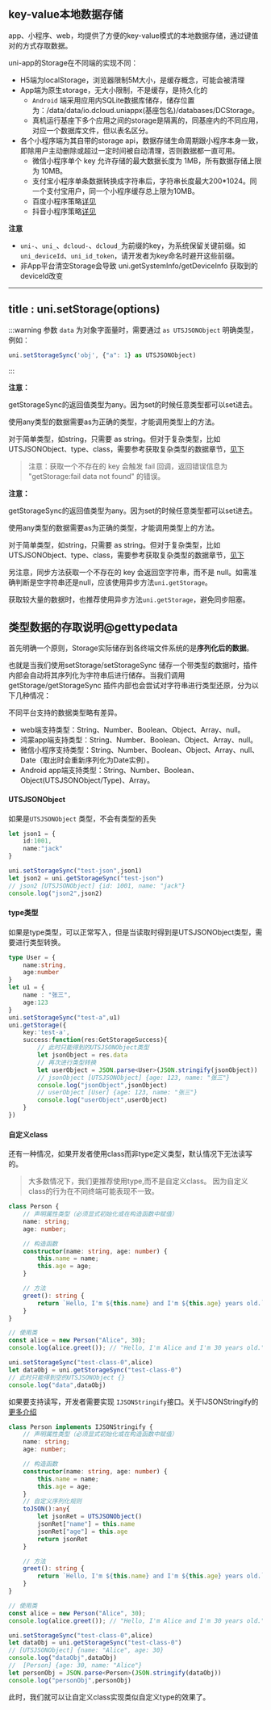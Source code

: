 ## key-value本地数据存储

app、小程序、web，均提供了方便的key-value模式的本地数据存储，通过键值对的方式存取数据。

uni-app的Storage在不同端的实现不同：
- H5端为localStorage，浏览器限制5M大小，是缓存概念，可能会被清理
- App端为原生storage，无大小限制，不是缓存，是持久化的
	* `Android` 端采用应用内SQLite数据库储存，储存位置为：/data/data/io.dcloud.uniappx(基座包名)/databases/DCStorage。
	* 真机运行基座下多个应用之间的storage是隔离的，同基座内的不同应用，对应一个数据库文件，但以表名区分。
- 各个小程序端为其自带的storage api，数据存储生命周期跟小程序本身一致，即除用户主动删除或超过一定时间被自动清理，否则数据都一直可用。
	* 微信小程序单个 key 允许存储的最大数据长度为 1MB，所有数据存储上限为 10MB。
	* 支付宝小程序单条数据转换成字符串后，字符串长度最大200*1024。同一个支付宝用户，同一个小程序缓存总上限为10MB。
	* 百度小程序策略[详见](https://smartprogram.baidu.com/docs/develop/api/storage/save_process/)
	* 抖音小程序策略[详见](https://developer.open-douyin.com/docs/resource/zh-CN/mini-app/develop/api/data-caching/tt-get-storage)

**注意**
- `uni-`、`uni_`、`dcloud-`、`dcloud_`为前缀的key，为系统保留关键前缀。如`uni_deviceId`、`uni_id_token`，请开发者为key命名时避开这些前缀。
- 非App平台清空Storage会导致 uni.getSystemInfo/getDeviceInfo 获取到的deviceId改变

---
title : uni.setStorage(options)
---

<!-- ## uni.setStorage(options) @setstorage -->

<!-- UTSAPIJSON.setStorage.name -->

<!-- UTSAPIJSON.setStorage.description -->

<!-- UTSAPIJSON.setStorage.compatibility -->

<!-- UTSAPIJSON.setStorage.param -->

<!-- UTSAPIJSON.setStorage.returnValue -->

<!-- UTSAPIJSON.setStorage.example -->

<!-- UTSAPIJSON.setStorage.tutorial -->

<!-- ## uni.setStorageSync(key, data) @setstoragesync -->

<!-- UTSAPIJSON.setStorageSync.name -->

<!-- UTSAPIJSON.setStorageSync.description -->

<!-- UTSAPIJSON.setStorageSync.compatibility -->

<!-- UTSAPIJSON.setStorageSync.param -->

:::warning
参数 `data` 为对象字面量时，需要通过 `as UTSJSONObject` 明确类型，例如：
```js
uni.setStorageSync('obj', {"a": 1} as UTSJSONObject)
```
:::

<!-- UTSAPIJSON.setStorageSync.returnValue -->

<!-- UTSAPIJSON.setStorageSync.example -->

<!-- UTSAPIJSON.setStorageSync.tutorial -->

<!-- ## uni.getStorage(options) @getstorage -->

<!-- UTSAPIJSON.getStorage.name -->

<!-- UTSAPIJSON.getStorage.description -->

<!-- UTSAPIJSON.getStorage.compatibility -->

<!-- UTSAPIJSON.getStorage.param -->

<!-- UTSAPIJSON.getStorage.returnValue -->

**注意：**

getStorageSync的返回值类型为any。因为set的时候任意类型都可以set进去。

使用any类型的数据需要as为正确的类型，才能调用类型上的方法。

对于简单类型，如string，只需要 as string。但对于复杂类型，比如 UTSJSONObject、type、class，需要参考获取复杂类型的数据章节，[见下](#gettypedata)

> 注意：获取一个不存在的 key 会触发 fail 回调，返回错误信息为 "getStorage:fail data not found" 的错误。

<!-- UTSAPIJSON.getStorage.example -->

<!-- UTSAPIJSON.getStorage.tutorial -->

<!-- ## uni.getStorageSync(key) @getstoragesync -->

<!-- UTSAPIJSON.getStorageSync.name -->

<!-- UTSAPIJSON.getStorageSync.description -->

<!-- UTSAPIJSON.getStorageSync.compatibility -->

<!-- UTSAPIJSON.getStorageSync.param -->

<!-- UTSAPIJSON.getStorageSync.returnValue -->

**注意：**

getStorageSync的返回值类型为any。因为set的时候任意类型都可以set进去。

使用any类型的数据需要as为正确的类型，才能调用类型上的方法。

对于简单类型，如string，只需要 as string。但对于复杂类型，比如 UTSJSONObject、type、class，需要参考获取复杂类型的数据章节，[见下](#gettypedata)

另注意，同步方法获取一个不存在的 key 会返回空字符串，而不是 null。如需准确判断是空字符串还是null，应该使用异步方法`uni.getStorage`。

获取较大量的数据时，也推荐使用异步方法`uni.getStorage`，避免同步阻塞。

<!-- UTSAPIJSON.getStorageSync.example -->

<!-- UTSAPIJSON.getStorageSync.tutorial -->

<!-- ## uni.getStorageInfo(options) @getstorageinfo -->

<!-- UTSAPIJSON.getStorageInfo.name -->

<!-- UTSAPIJSON.getStorageInfo.description -->

<!-- UTSAPIJSON.getStorageInfo.compatibility -->

<!-- UTSAPIJSON.getStorageInfo.param -->

<!-- UTSAPIJSON.getStorageInfo.returnValue -->

<!-- UTSAPIJSON.getStorageInfo.example -->

<!-- UTSAPIJSON.getStorageInfo.tutorial -->

<!-- ## uni.getStorageInfoSync() @getstorageinfosync -->

<!-- UTSAPIJSON.getStorageInfoSync.name -->

<!-- UTSAPIJSON.getStorageInfoSync.description -->

<!-- UTSAPIJSON.getStorageInfoSync.compatibility -->

<!-- UTSAPIJSON.getStorageInfoSync.param -->

<!-- UTSAPIJSON.getStorageInfoSync.returnValue -->

<!-- UTSAPIJSON.getStorageInfoSync.example -->

<!-- UTSAPIJSON.getStorageInfoSync.tutorial -->

<!-- ## uni.removeStorage(options) @removestorage -->

<!-- UTSAPIJSON.removeStorage.name -->

<!-- UTSAPIJSON.removeStorage.description -->

<!-- UTSAPIJSON.removeStorage.compatibility -->

<!-- UTSAPIJSON.removeStorage.param -->

<!-- UTSAPIJSON.removeStorage.returnValue -->

<!-- UTSAPIJSON.removeStorage.example -->

<!-- UTSAPIJSON.removeStorage.tutorial -->

<!-- ## uni.removeStorageSync(key) @removestoragesync -->

<!-- UTSAPIJSON.removeStorageSync.name -->

<!-- UTSAPIJSON.removeStorageSync.description -->

<!-- UTSAPIJSON.removeStorageSync.compatibility -->

<!-- UTSAPIJSON.removeStorageSync.param -->

<!-- UTSAPIJSON.removeStorageSync.returnValue -->

<!-- UTSAPIJSON.removeStorageSync.example -->

<!-- UTSAPIJSON.removeStorageSync.tutorial -->

<!-- ## uni.clearStorage(option?) @clearstorage -->

<!-- UTSAPIJSON.clearStorage.name -->

<!-- UTSAPIJSON.clearStorage.description -->

<!-- UTSAPIJSON.clearStorage.compatibility -->

<!-- UTSAPIJSON.clearStorage.param -->

<!-- UTSAPIJSON.clearStorage.returnValue -->

<!-- UTSAPIJSON.clearStorage.example -->

<!-- UTSAPIJSON.clearStorage.tutorial -->

<!-- ## uni.clearStorageSync() @clearstoragesync -->

<!-- UTSAPIJSON.clearStorageSync.name -->

<!-- UTSAPIJSON.clearStorageSync.description -->

<!-- UTSAPIJSON.clearStorageSync.compatibility -->

<!-- UTSAPIJSON.clearStorageSync.param -->

<!-- UTSAPIJSON.clearStorageSync.returnValue -->

<!-- UTSAPIJSON.clearStorageSync.example -->

<!-- UTSAPIJSON.clearStorageSync.tutorial -->

<!-- UTSAPIJSON.storage.example -->

<!-- UTSAPIJSON.general_type.name -->

<!-- UTSAPIJSON.general_type.param -->


## 类型数据的存取说明@gettypedata

首先明确一个原则，Storage实际储存到各终端文件系统的是**序列化后的数据**。

也就是当我们使用setStorage/setStorageSync 储存一个带类型的数据时，插件内部会自动将其序列化为字符串后进行储存。当我们调用 getStorage/getStorageSync 插件内部也会尝试对字符串进行类型还原，分为以下几种情况：

不同平台支持的数据类型略有差异。

- web端支持类型：String、Number、Boolean、Object、Array、null。
- 鸿蒙app端支持类型：String、Number、Boolean、Object、Array、null。
- 微信小程序支持类型：String、Number、Boolean、Object、Array、null、Date（取出时会重新序列化为Date实例）。
- Android app端支持类型：String、Number、Boolean、Object(UTSJSONObject/Type)、Array。



#### UTSJSONObject

如果是`UTSJSONObject` 类型，不会有类型的丢失

```ts
let json1 = {
	id:1001,
	name:"jack"
}

uni.setStorageSync("test-json",json1)
let json2 = uni.getStorageSync("test-json")
// json2 ‍[⁠UTSJSONObject⁠]‍ {id: 1001, name: "jack"}
console.log("json2",json2)
```

#### type类型

如果是type类型，可以正常写入，但是当读取时得到是UTSJSONObject类型，需要进行类型转换。


```ts
type User = {
	name:string,
	age:number
}
let u1 = {
	name : "张三",
	age:123
}
uni.setStorageSync("test-a",u1)
uni.getStorage({
	key:'test-a',
	success:function(res:GetStorageSuccess){
		// 此时只能得到的UTSJSONObject类型
		let jsonObject = res.data
		// 再次进行类型转换
		let userObject = JSON.parse<User>(JSON.stringify(jsonObject))
		// jsonObject ‍[⁠UTSJSONObject⁠]‍ {age: 123, name: "张三"}
		console.log("jsonObject",jsonObject)
		// userObject ‍[⁠User⁠]‍ {age: 123, name: "张三"}
		console.log("userObject",userObject)
	}
})
```

#### 自定义class

还有一种情况，如果开发者使用class而非type定义类型，默认情况下无法读写的。

> 大多数情况下，我们更推荐使用type,而不是自定义class。 因为自定义class的行为在不同终端可能表现不一致。


```ts
class Person {
	// 声明属性类型（必须显式初始化或在构造函数中赋值）
	name: string;
	age: number;

	// 构造函数
	constructor(name: string, age: number) {
		this.name = name;
		this.age = age;
	}

	// 方法
	greet(): string {
		return `Hello, I'm ${this.name} and I'm ${this.age} years old.`;
	}
}

// 使用类
const alice = new Person("Alice", 30);
console.log(alice.greet()); // "Hello, I'm Alice and I'm 30 years old."

uni.setStorageSync("test-class-0",alice)
let dataObj = uni.getStorageSync("test-class-0")
// 此时只能得到空的UTSJSONObject {}
console.log("data",dataObj)
```

如果要支持读写，开发者需要实现 `IJSONStringify`接口。关于IJSONStringify的[更多介绍](https://doc.dcloud.net.cn/uni-app-x/uts/buildin-object-api/json.html)

```ts
class Person implements IJSONStringify {
	// 声明属性类型（必须显式初始化或在构造函数中赋值）
	name: string;
	age: number;

	// 构造函数
	constructor(name: string, age: number) {
		this.name = name;
		this.age = age;
	}
	// 自定义序列化规则
	toJSON():any{
		let jsonRet = UTSJSONObject()
		jsonRet["name"] = this.name
		jsonRet["age"] = this.age
		return jsonRet
	}

	// 方法
	greet(): string {
		return `Hello, I'm ${this.name} and I'm ${this.age} years old.`;
	}
}

// 使用类
const alice = new Person("Alice", 30);
console.log(alice.greet()); // "Hello, I'm Alice and I'm 30 years old."

uni.setStorageSync("test-class-0",alice)
let dataObj = uni.getStorageSync("test-class-0")
// [⁠UTSJSONObject⁠]‍ {name: "Alice", age: 30}
console.log("dataObj",dataObj)
//  ‍[⁠Person⁠]‍ {age: 30, name: "Alice"}
let personObj = JSON.parse<Person>(JSON.stringify(dataObj))
console.log("personObj",personObj)

```

此时，我们就可以让自定义class实现类似自定义type的效果了。
